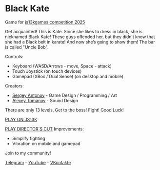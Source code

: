 # Black Kate

Game for [js13kgames competition 2025](https://js13kgames.com/)

Get acquainted! This is Kate. Since she likes to dress in black, she is nicknamed Black Kate! These guys offended her, but they didn’t know that she had a Black belt in karate! And now she’s going to show them! The bar is called "Uncle Bob".

Controls:
- Keyboard (WASD/Arrows - move, Space - attack)
- Touch Joystick (on touch devices)
- Gamepad (XBox / Dual Sense) (on desktop and mobile)

Creators: 
- [Sergey Antonov](https://t.me/antonovcoder) - Game Design / Programming / Art
- [Alexey Tomanov](https://t.me/dbcolls_flow) - Sound Design

There are only 13 levels. Get to the boss! Fight! Good Luck!

[PLAY ON JS13K](https://js13kgames.com/2025/games/black-kate)

[PLAY DIRECTOR`S CUT](https://superman2211.github.io/black-cat/dist/build/)
Improvements:
- Simplify fighting
- Vibration on mobile and gamepad

Join to my community!

[Telegram](https://t.me/antonovcoder) - [YouTube](https://www.youtube.com/@antonovcoder) - [VKontakte](https://vk.com/antonovcoder) 
